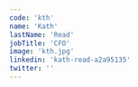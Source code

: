 ```yaml
---
code: 'kth'
name: 'Kath'
lastName: 'Read'
jobTitle: 'CFO'
image: 'kth.jpg'
linkedin: 'kath-read-a2a95135'
twitter: ''
---
```

